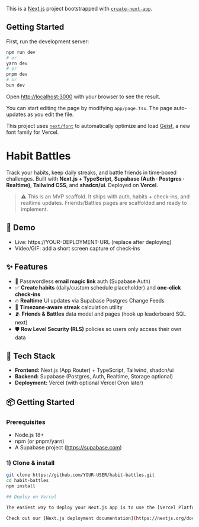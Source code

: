 This is a [Next.js](https://nextjs.org) project bootstrapped with [`create-next-app`](https://nextjs.org/docs/app/api-reference/cli/create-next-app).

## Getting Started

First, run the development server:

```bash
npm run dev
# or
yarn dev
# or
pnpm dev
# or
bun dev
```

Open [http://localhost:3000](http://localhost:3000) with your browser to see the result.

You can start editing the page by modifying `app/page.tsx`. The page auto-updates as you edit the file.

This project uses [`next/font`](https://nextjs.org/docs/app/building-your-application/optimizing/fonts) to automatically optimize and load [Geist](https://vercel.com/font), a new font family for Vercel.

# Habit Battles

Track your habits, keep daily streaks, and battle friends in time‑boxed challenges. Built with **Next.js + TypeScript**, **Supabase (Auth · Postgres · Realtime)**, **Tailwind CSS**, and **shadcn/ui**. Deployed on **Vercel**.

> ⚠️ This is an MVP scaffold. It ships with auth, habits + check‑ins, and realtime updates. Friends/Battles pages are scaffolded and ready to implement.

## 🔗 Demo
- Live: https://YOUR-DEPLOYMENT-URL (replace after deploying)
- Video/GIF: add a short screen capture of check‑ins

## ✨ Features
- 🔐 Passwordless **email magic link** auth (Supabase Auth)
- ✅ **Create habits** (daily/custom schedule placeholder) and **one‑click check‑ins**
- 🔥 **Realtime** UI updates via Supabase Postgres Change Feeds
- 🔢 **Timezone‑aware streak** calculation utility
- 🫂 **Friends & Battles** data model and pages (hook up leaderboard SQL next)
- 🛡️ **Row Level Security (RLS)** policies so users only access their own data

## 🧰 Tech Stack
- **Frontend:** Next.js (App Router) + TypeScript, Tailwind, shadcn/ui
- **Backend:** Supabase (Postgres, Auth, Realtime, Storage optional)
- **Deployment:** Vercel (with optional Vercel Cron later)

## 📦 Getting Started
### Prerequisites
- Node.js 18+
- npm (or pnpm/yarn)
- A Supabase project (https://supabase.com)

### 1) Clone & install
```bash
git clone https://github.com/YOUR-USER/habit-battles.git
cd habit-battles
npm install

## Deploy on Vercel

The easiest way to deploy your Next.js app is to use the [Vercel Platform](https://vercel.com/new?utm_medium=default-template&filter=next.js&utm_source=create-next-app&utm_campaign=create-next-app-readme) from the creators of Next.js.

Check out our [Next.js deployment documentation](https://nextjs.org/docs/app/building-your-application/deploying) for more details.
